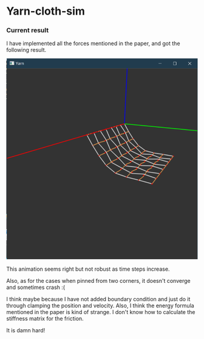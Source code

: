 # Yarn-cloth-sim

### Current result

I have implemented all the forces mentioned in the paper, and got the following result.

<img src="ani.png">

This animation seems right but not robust as time steps increase.

Also, as for the cases when pinned from two corners, it doesn't converge and sometimes crash :(

I think maybe because I have not added boundary condition and just do it through clamping the position and velocity. Also, I think the energy formula mentioned in the paper is kind of strange. I don't know how to calculate the stiffness matrix for the friction. 

It is damn hard!